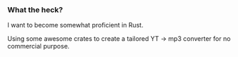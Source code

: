 ### What the heck?

I want to become somewhat proficient in Rust.

Using some awesome crates to create a tailored YT -> mp3 converter for no commercial purpose.
